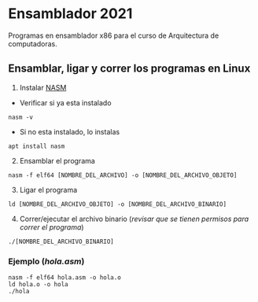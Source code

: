# Ensamblador 2021

Programas en ensamblador x86 para el curso de Arquitectura de computadoras.

## Ensamblar, ligar y correr los programas en Linux
1. Instalar [NASM](https://github.com/netwide-assembler/nasm)
- Verificar si ya esta instalado
```
nasm -v
```
- Si no esta instalado, lo instalas
```
apt install nasm
```
2. Ensamblar el programa
```
nasm -f elf64 [NOMBRE_DEL_ARCHIVO] -o [NOMBRE_DEL_ARCHIVO_OBJETO]
```
3. Ligar el programa
```
ld [NOMBRE_DEL_ARCHIVO_OBJETO] -o [NOMBRE_DEL_ARCHIVO_BINARIO]
```
4. Correr/ejecutar el archivo binario (*revisar que se tienen permisos para correr el programa*)
```
./[NOMBRE_DEL_ARCHIVO_BINARIO]
```
### Ejemplo (*hola.asm*)
```
nasm -f elf64 hola.asm -o hola.o
ld hola.o -o hola
./hola
```
